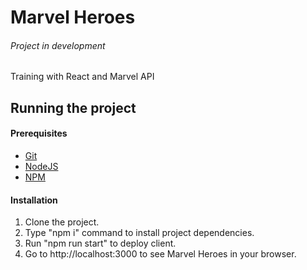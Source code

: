 # Marvel Heroes

###### Project in development

Training with React and Marvel API

## Running the project

#### Prerequisites

- [Git](https://git-scm.com/)
- [NodeJS](https://nodejs.org/)
- [NPM](https://www.npmjs.com/)

#### Installation  
1. Clone the project.
1. Type "npm i" command to install project dependencies.
1. Run "npm run start" to deploy client.
1. Go to http://localhost:3000 to see Marvel Heroes in your browser.

